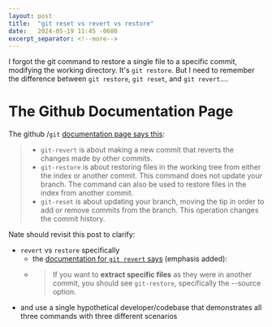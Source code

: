 ```yaml
---
layout: post
title:  "git reset vs revert vs restore"
date:   2024-05-19 11:45 -0600
excerpt_separator: <!--more-->
---
```

I forgot the git command to restore a single file to a specific commit, modifying the working directory. It's `git restore`. But I need to remember the difference between `git restore`, `git reset`, and `git revert`....
<!--more-->

# The Github Documentation Page
The github /`git` [documentation page says this](https://git-scm.com/docs/git#_reset_restore_and_revert):

 > - `git-revert` is about making a new commit that reverts the changes made by other commits.
 > - `git-restore` is about restoring files in the working tree from either the index or another commit. This command does not update your branch. The command can also be used to restore files in the index from another commit.
 > - `git-reset` is about updating your branch, moving the tip in order to add or remove commits from the branch. This operation changes the commit history.

Nate should revisit this post to clarify:
 - `revert` vs `restore` specifically
   - the [documentation for `git revert` says](https://git-scm.com/docs/git-revert#_description) (emphasis added):
   - > If you want to **extract specific files** as they were in another commit, you should see `git-restore`, specifically the --source option.
 - and use a single  hypothetical developer/codebase that demonstrates all three commands with three different scenarios

